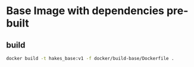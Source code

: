 # Base Image with dependencies pre-built

## build

```sh
docker build -t hakes_base:v1 -f docker/build-base/Dockerfile .
```
